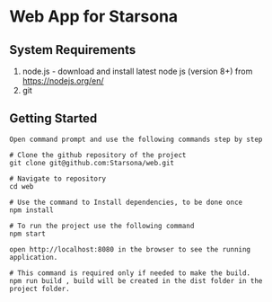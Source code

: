 # Web App for Starsona

## System Requirements
1. node.js - download and install latest node js (version 8+) from https://nodejs.org/en/
2. git 

## Getting Started
```
Open command prompt and use the following commands step by step

# Clone the github repository of the project
git clone git@github.com:Starsona/web.git

# Navigate to repository
cd web

# Use the command to Install dependencies, to be done once 
npm install

# To run the project use the following command
npm start

open http://localhost:8080 in the browser to see the running application.  

# This command is required only if needed to make the build. 
npm run build , build will be created in the dist folder in the project folder.

```
